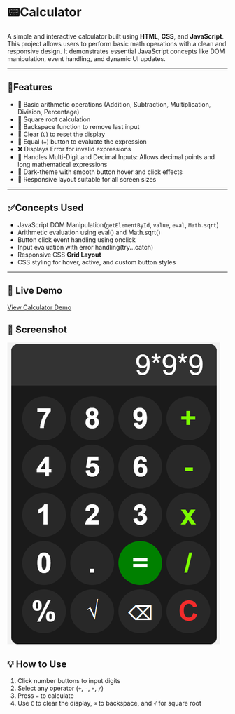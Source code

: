 # 📟Calculator

A simple and interactive calculator built using **HTML**, **CSS**, and **JavaScript**.
This project allows users to perform basic math operations with a clean and responsive design. It demonstrates essential JavaScript concepts like DOM manipulation, event handling, and dynamic UI updates.

---

## 🎯Features

- 🔢 Basic arithmetic operations (Addition, Subtraction, Multiplication, Division, Percentage)
- 📐 Square root calculation
- 🔁 Backspace function to remove last input
- 🧼 Clear (`C`) to reset the display
- 🟰 Equal (`=`) button to evaluate the expression
- ❌ Displays Error for invalid expressions
- 🧮 Handles Multi-Digit and Decimal Inputs: Allows decimal points and long mathematical expressions
- 🎨 Dark-theme with smooth button hover and click effects
- 📱 Responsive layout suitable for all screen sizes

---

## ✅Concepts Used

- JavaScript DOM Manipulation(`getElementById`, `value`, `eval`, `Math.sqrt`)
- Arithmetic evaluation using eval() and Math.sqrt()
- Button click event handling using onclick
- Input evaluation with error handling(try...catch)
- Responsive CSS **Grid Layout** 
- CSS styling for hover, active, and custom button styles

---

## 🔗 Live Demo
[View Calculator Demo](https://malleswari-jonnadula.github.io/Web-dev-projects/Calculator/)

## 📸 Screenshot
![Calculator Preview](screenshot/calculator.png)

## 💡 How to Use

1. Click number buttons to input digits
2. Select any operator (`+`, `-`, `×`, `/`)
3. Press `=` to calculate
4. Use `C` to clear the display, `⌫` to backspace, and `√` for square root